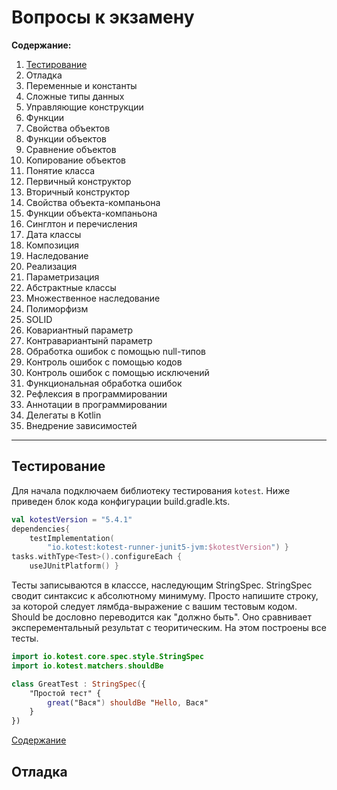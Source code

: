 # Вопросы к экзамену

**Содержание:**
1. [Тестирование](#Тестирование)   
2. Отладка    
3. Переменные и константы    
4. Сложные типы данных   
5. Управляющие конструкции   
6. Функции   
7. Свойства объектов   
8. Функции объектов    
9. Сравнение объектов    
10. Копирование объектов    
11. Понятие класса    
12. Первичный конструктор   
13. Вторичный конструктор   
14. Свойства объекта-компаньона   
15. Функции объекта-компаньона    
16. Синглтон и перечисления   
17. Дата классы
18. Композиция
19. Наследование
20. Реализация
21. Параметризация
22. Абстрактные классы
23. Множественное наследование
24. Полиморфизм
25. SOLID
26. Ковариантный параметр
27. Контравариантынй параметр
28. Обработка ошибок с помощью null-типов
29. Контроль ошибок с помощью кодов
30. Контроль ошибок с помощью исключений
31. Функциональная обработка ошибок
32. Рефлексия в программировании
33. Аннотации в программировании
34. Делегаты в Kotlin
35. Внедрение зависимостей
___

## Тестирование   
Для начала подключаем библиотеку тестирования `kotest`. Ниже приведен блок кода конфигурации build.gradle.kts.
```Kotlin
val kotestVersion = "5.4.1"
dependencies{
    testImplementation(
        "io.kotest:kotest-runner-junit5-jvm:$kotestVersion") }
tasks.withType<Test>().configureEach {
    useJUnitPlatform() }
```
Тесты записываются в класссе, наследующим StringSpec. StringSpec сводит синтаксис к абсолютному минимуму. 
Просто напишите строку, за которой следует лямбда-выражение с вашим тестовым кодом. Should be дословно переводится как "должно быть". 
Оно сравнивает эксперементальный результат с теоритическим. На этом построены все тесты.
```Kotlin
import io.kotest.core.spec.style.StringSpec
import io.kotest.matchers.shouldBe

class GreatTest : StringSpec({
    "Простой тест" {
        great("Вася") shouldBe "Hello, Вася"
    }
})
```
[Содержание](#Содержание)
## Отладка
